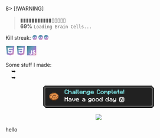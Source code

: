 8> [!WARNING]
> ▮▮▮▮▮▮▮▮▮▮▮▯▯▯▯▯<br>
> **69%** ```Loading Brain Cells...```

<p>
   Kill streak: 
   <img height="13" src="https://raw.githubusercontent.com/kuran1x/kuran1x/main/assets/skull.png">
   <img height="13" src="https://raw.githubusercontent.com/kuran1x/kuran1x/main/assets/skull.png">
   <img height="13" src="https://raw.githubusercontent.com/kuran1x/kuran1x/main/assets/skull.png">
</p>
<p>
   <img height="25" src="https://raw.githubusercontent.com/kuran1x/kuran1x/main/assets/HTML.png">
   <img height="25" src="https://raw.githubusercontent.com/kuran1x/kuran1x/main/assets/CSS.png">
   <img height="25" src="https://raw.githubusercontent.com/kuran1x/kuran1x/main/assets/JS.png">
</p>

Some stuff I made: <br>
      ➥ <br>
      ➥ <br>
   
<div align="center">   

   <img height="60" src="https://raw.githubusercontent.com/kuran1x/kuran1x/main/assets/achievement.png">

![](https://img.shields.io/github/stars/kuran1x?style=social)
</div>
 hello